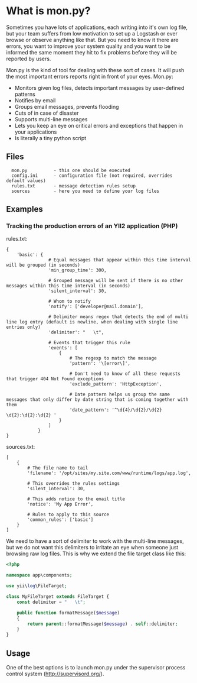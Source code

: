 # What is mon.py?

Sometimes you have lots of applications, each writing into it's own log file, but your team suffers from low motivation to set up a Logstash or ever browse or observe anything like that. But you need to know it there are errors, you want to improve your system quality and you want to be informed the same moment they hit to fix problems before they will be reported by users.

Mon.py is the kind of tool for dealing with these sort of cases. It will push the most important errors reports right in front of your eyes. Mon.py:

- Monitors given log files, detects important messages by user-defined patterns
- Notifies by email
- Groups email messages, prevents flooding
- Cuts of in case of disaster
- Supports multi-line messages
- Lets you keep an eye on critical errors and exceptions that happen in your applications
- Is literally a tiny python script

## Files

      mon.py          - this one should be executed
      config.ini      - configuration file (not required, overrides default values)
      rules.txt       - message detection rules setup
      sources         - here you need to define your log files
      
## Examples
### Tracking the production errors of an YII2 application (PHP)

rules.txt:

    {
        'basic': {
                    # Equal messages that appear within this time interval will be grouped (in seconds)
                    'min_group_time': 300,
                    
                    # Grouped message will be sent if there is no other messages within this time interval (in seconds)
                    'silent_interval': 30,

                    # Whom to notify
                    'notify': ['developer@mail.domain'],

                    # Delimiter means regex that detects the end of multi line log entry (default is newline, when dealing with single line entries only)
                    'delimiter': "   \t",

                    # Events that trigger this rule
                    'events': [
                        {
                            # The regexp to match the message
                            'pattern': '\[error\]',
                            
                            # Don't need to know of all these requests that trigger 404 Not Found exceptions
                            'exclude_pattern': 'HttpException',

                            # Date pattern helps us group the same messages that only differ by date string that is coming together with them
                            'date_pattern': '^\d{4}/\d{2}/\d{2} \d{2}:\d{2}:\d{2} '
                        }
                    ]
                }
    }
    
sources.txt:

    [
        {
            # The file name to tail
            'filename': '/opt/sites/my.site.com/www/runtime/logs/app.log',

            # This overrides the rules settings
            'silent_interval': 30,

            # This adds notice to the email title
            'notice': 'My App Error',

            # Rules to apply to this source
            'common_rules': ['basic']
        }
    ]
    
We need to have a sort of delimiter to work with the multi-line messages, but we do not want this delimiters to irritate an eye when someone just browsing raw log files. This is why we extend the file target class like this:

```php
<?php

namespace app\components;

use yii\log\FileTarget;

class MyFileTarget extends FileTarget {
    const delimiter = "   \t";

    public function formatMessage($message)
    {
        return parent::formatMessage($message) . self::delimiter;
    }
}
```


## Usage

One of the best options is to launch mon.py under the supervisor process control system (http://supervisord.org/).

